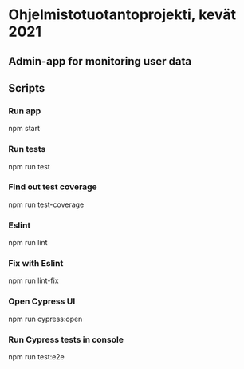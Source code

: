 # Ohjelmistotuotantoprojekti, kevät 2021

## Admin-app for monitoring user data

## Scripts

### Run app
npm start

### Run tests
npm run test

### Find out test coverage
npm run test-coverage

### Eslint
npm run lint

### Fix with Eslint
npm run lint-fix

### Open Cypress UI
npm run cypress:open

### Run Cypress tests in console
npm run test:e2e